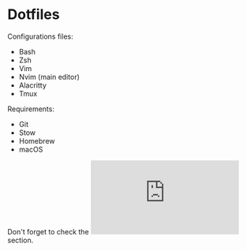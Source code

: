 # Dotfiles

Configurations files:
- Bash
- Zsh
- Vim
- Nvim (main editor)
- Alacritty
- Tmux

Requirements:
- Git
- Stow
- Homebrew
- macOS

Don't forget to check the ![references](https://github.com/juanjzunino/dotfiles/blob/master/references.md) section.
